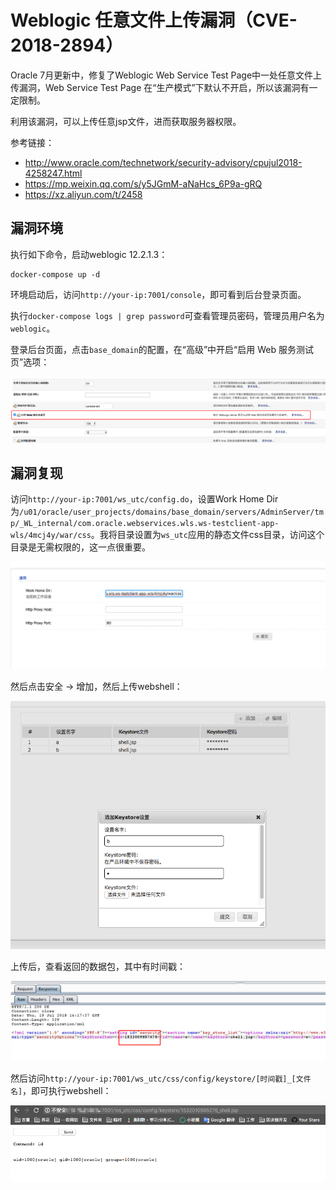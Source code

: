 # Weblogic 任意文件上传漏洞（CVE-2018-2894）

Oracle 7月更新中，修复了Weblogic Web Service Test Page中一处任意文件上传漏洞，Web Service Test Page 在“生产模式”下默认不开启，所以该漏洞有一定限制。

利用该漏洞，可以上传任意jsp文件，进而获取服务器权限。

参考链接：

- http://www.oracle.com/technetwork/security-advisory/cpujul2018-4258247.html
- https://mp.weixin.qq.com/s/y5JGmM-aNaHcs_6P9a-gRQ
- https://xz.aliyun.com/t/2458

## 漏洞环境

执行如下命令，启动weblogic 12.2.1.3：

```
docker-compose up -d
```

环境启动后，访问`http://your-ip:7001/console`，即可看到后台登录页面。

执行`docker-compose logs | grep password`可查看管理员密码，管理员用户名为`weblogic`。

登录后台页面，点击`base_domain`的配置，在“高级”中开启“启用 Web 服务测试页”选项：

![](img/1.png)

## 漏洞复现

访问`http://your-ip:7001/ws_utc/config.do`，设置Work Home Dir为`/u01/oracle/user_projects/domains/base_domain/servers/AdminServer/tmp/_WL_internal/com.oracle.webservices.wls.ws-testclient-app-wls/4mcj4y/war/css`。我将目录设置为`ws_utc`应用的静态文件css目录，访问这个目录是无需权限的，这一点很重要。

![](img/2.png)

然后点击安全 -> 增加，然后上传webshell：

![](img/3.png)

上传后，查看返回的数据包，其中有时间戳：

![](img/4.png)

然后访问`http://your-ip:7001/ws_utc/css/config/keystore/[时间戳]_[文件名]`，即可执行webshell：

![](img/5.png)